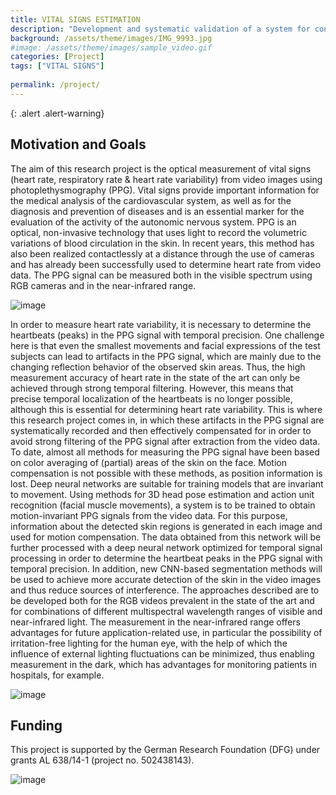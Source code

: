 ```yaml
---
title: VITAL SIGNS ESTIMATION 
description: "Development and systematic validation of a system for contactless, camera-based measurement of heart rate (variability)."
background: /assets/theme/images/IMG_9993.jpg
#image: /assets/theme/images/sample_video.gif
categories: [Project]
tags: ["VITAL SIGNS"]
                                 
permalink: /project/
---
```


{: .alert .alert-warning}




## Motivation and Goals
The aim of this research project is the optical measurement of vital signs (heart rate, respiratory rate & heart rate variability) from video images using photoplethysmography (PPG). Vital signs provide important information for the medical analysis of the cardiovascular system, as well as for the diagnosis and prevention of diseases and is an essential marker for the evaluation of the activity of the autonomic nervous system. PPG is an optical, non-invasive technology that uses light to record the volumetric variations of blood circulation in the skin. In recent years, this method has also been realized contactlessly at a distance through the use of cameras and has already been successfully used to determine heart rate from video data. The PPG signal can be measured both in the visible spectrum using RGB cameras and in the near-infrared range.

![image](/vitalsigns/assets/theme/images/pipeline_vital_signs_estimation.png)

In order to measure heart rate variability, it is necessary to determine the heartbeats (peaks) in the PPG signal with temporal precision. One challenge here is that even the smallest movements and facial expressions of the test subjects can lead to artifacts in the PPG signal, which are mainly due to the changing reflection behavior of the observed skin areas. Thus, the high measurement accuracy of heart rate in the state of the art can only be achieved through strong temporal filtering. However, this means that precise temporal localization of the heartbeats is no longer possible, although this is essential for determining heart rate variability.
This is where this research project comes in, in which these artifacts in the PPG signal are systematically recorded and then effectively compensated for in order to avoid strong filtering of the PPG signal after extraction from the video data. To date, almost all methods for measuring the PPG signal have been based on color averaging of (partial) areas of the skin on the face. Motion compensation is not possible with these methods, as position information is lost. Deep neural networks are suitable for training models that are invariant to movement. Using methods for 3D head pose estimation and action unit recognition (facial muscle movements), a system is to be trained to obtain motion-invariant PPG signals from the video data. For this purpose, information about the detected skin regions is generated in each image and used for motion compensation. The data obtained from this network will be further processed with a deep neural network optimized for temporal signal processing in order to determine the heartbeat peaks in the PPG signal with temporal precision. In addition, new CNN-based segmentation methods will be used to achieve more accurate detection of the skin in the video images and thus reduce sources of interference. The approaches described are to be developed both for the RGB videos prevalent in the state of the art and for combinations of different multispectral wavelength ranges of visible and near-infrared light. The measurement in the near-infrared range offers advantages for future application-related use, in particular the possibility of irritation-free lighting for the human eye, with the help of which the influence of external lighting fluctuations can be minimized, thus enabling measurement in the dark, which has advantages for monitoring patients in hospitals, for example.

 <!-- gif can be used instead mp4, converter for example  https://ezgif.com/  -->
![image](/vitalsigns/assets/theme/images/pipeline_FaSeNet_HR-LSTM.png)

## Funding

This project is supported by the German Research Foundation (DFG) under grants AL 638/14-1 (project no. 502438143).

![image](/vitalsigns/assets/theme/images/dfg_logo_englisch_blau_en.gif)
